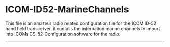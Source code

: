 # ICOM-ID52-MarineChannels

This file is an amateur radio related configuration file for the ICOM ID-52 hand held transceiver, it 
contails the internation marine channels to import into ICOMs CS-52 Configuration software for the radio.
***
